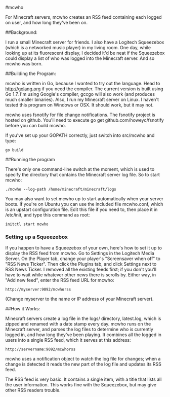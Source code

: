 #mcwho

For Minecraft servers, mcwho creates an RSS feed containing each logged on user, and how long they've been on.

##Background:

I run a small Minecraft server for friends. I also have a Logitech Squeezebox (which is a networked music player) in my living room. One day, while looking up at its fluorescent display, I decided it'd be neat if the Squeezebox could display a list of who was logged into the Minecraft server. And so mcwho was born.

##Building the Program:

mcwho is written in Go, because I wanted to try out the language. Head to http://golang.org if you need the compiler. The current version is built using Go 1.7. I'm using Google's compiler, gccgo will also work (and produces much smaller binaries). Also, I run my Minecraft server on Linux. I haven't tested this program on Windows or OSX. It should work, but it may not.

mcwho uses fsnotify for file change notifications. The fsnotify project is hosted on github. You'll need to execute
    go get github.com/howeyc/fsnotify
before you can build mcwho.

If you've set up your GOPATH correctly, just switch into src/mcwho and type:

    go build

##Running the program

There's only one command-line switch at the moment, which is used to specify the directory that contains the Minecraft server log file. So to start mcwho:

    ./mcwho --log-path /home/minecraft/minecraft/logs

You may also want to set mcwho up to start automatically when your server boots. If you're on Ubuntu you can use the included file mcwho.conf, which is an upstart configuration file. Edit this file if you need to, then place it in /etc/init, and type this command as root:

    initctl start mcwho

### Setting up a Squeezebox

If you happen to have a Squeezebox of your own, here's how to set it up to display the RSS feed from mcwho. Go to Settings in the Logitech Media Server. On the Player tab, change your player's "Screensaver when off" to "RSS News Ticker". Then click the Plugins tab, and click Settings next to RSS News Ticker. I removed all the existing feeds first; if you don't you'll have to wait while whatever other news there is scrolls by. Either way, in "Add new feed", enter the RSS feed URL for mcwho:

    http://myserver:9092/mcwhorss

(Change myserver to the name or IP address of your Minecraft server).

##How it Works:

Minecraft servers create a log file in the logs/ directory, latest.log, which is zipped and renamed with a date stamp every day. mcwho runs on the Minecraft server, and parses the log files to determine who is currently logged in, and how long they've been playing. It combines all the logged in users into a single RSS feed, which it serves at this address:

    http://servername:9092/mcwhorss

mcwho uses a notification object to watch the log file for changes; when a change is detected it reads the new part of the log file and updates its RSS feed.

The RSS feed is very basic. It contains a single item, with a title that lists all the user information. This works fine with the Squeezebox, but may give other RSS readers trouble.

